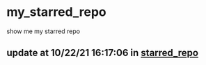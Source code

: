 # my_starred_repo
show me my starred repo

update at 10/22/21 16:17:06 in [starred_repo](./index.html)
---

